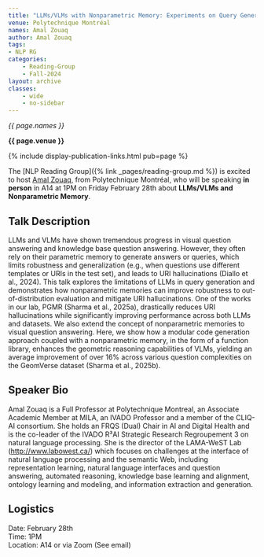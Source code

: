 ```yaml
---
title: "LLMs/VLMs with Nonparametric Memory: Experiments on Query Generation and Visual Question Answering"
venue: Polytechnique Montréal
names: Amal Zouaq
author: Amal Zouaq
tags:
- NLP RG
categories:
    - Reading-Group
    - Fall-2024
layout: archive
classes:
    - wide
    - no-sidebar
---
```


*{{ page.names }}*

**{{ page.venue }}**

{% include display-publication-links.html pub=page %}

The [NLP Reading Group]({% link _pages/reading-group.md %}) is excited to host [Amal Zouaq](https://www.polymtl.ca/expertises/zouaq-amal), from Polytechnique Montréal, who will be speaking **in person** in A14 at 1PM on Friday February 28th about **LLMs/VLMs and Nonparametric Memory**.


## Talk Description

LLMs and VLMs have shown tremendous progress in visual question answering and knowledge base question answering. However, they often rely on their parametric memory to generate answers or queries, which limits robustness and generalization (e.g., when questions use different templates or URIs in the test set), and leads to URI hallucinations (Diallo et al., 2024). This talk explores the limitations of LLMs in query generation and demonstrates how nonparametric memories can improve robustness to out-of-distribution evaluation and mitigate URI hallucinations. One of the works in our lab, PGMR (Sharma et al., 2025a), drastically reduces URI hallucinations while significantly improving performance across both LLMs and datasets. We also extend the concept of nonparametric memories to visual question answering. Here, we show how a modular code generation approach coupled with a nonparametric memory, in the form of a function library, enhances the geometric reasoning capabilities of VLMs, yielding an average improvement of over 16% across various question complexities on the GeomVerse dataset (Sharma et al., 2025b).

## Speaker Bio

Amal Zouaq is a Full Professor at Polytechnique Montreal, an Associate Academic Member at MILA, an IVADO Professor and a member of the CLIQ-AI consortium. She holds an FRQS (Dual) Chair in AI and Digital Health and is the co-leader of the IVADO R³AI Strategic Research Regroupement 3 on natural language processing. She is the director of the LAMA-WeST Lab (http://www.labowest.ca/) which focuses on challenges at the interface of natural language processing and the semantic Web, including representation learning, natural language interfaces and question answering, automated reasoning, knowledge base learning and alignment, ontology learning and modeling, and information extraction and generation.
## Logistics

Date: February 28th<br>
Time: 1PM <br>
Location: A14 or via Zoom (See email)
